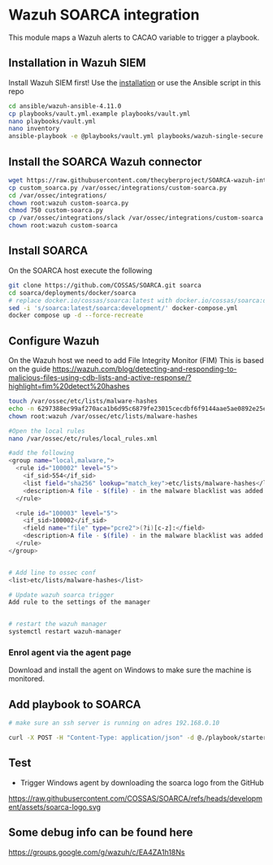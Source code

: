 # Wazuh SOARCA integration

This module maps a Wazuh alerts to CACAO variable to trigger a playbook.

## Installation in Wazuh SIEM

Install Wazuh SIEM first! Use the  [installation](https://documentation.wazuh.com/current/quickstart.html) or use the Ansible script in this repo

```bash
cd ansible/wazuh-ansible-4.11.0
cp playbooks/vault.yml.example playbooks/vault.yml
nano playbooks/vault.yml
nano inventory
ansible-playbook -e @playbooks/vault.yml playbooks/wazuh-single-secure.yml -i inventory 
```

## Install the SOARCA Wazuh connector

```bash 
wget https://raw.githubusercontent.com/thecyberproject/SOARCA-wazuh-integration/refs/heads/main/custom_soarca.py
cp custom_soarca.py /var/ossec/integrations/custom-soarca.py
cd /var/ossec/integrations/
chown root:wazuh custom-soarca.py
chmod 750 custom-soarca.py
cp /var/ossec/integrations/slack /var/ossec/integrations/custom-soarca
chown root:wazuh custom-soarca
```

## Install SOARCA
On the SOARCA host execute the following

```bash
git clone https://github.com/COSSAS/SOARCA.git soarca
cd soarca/deployments/docker/soarca
# replace docker.io/cossas/soarca:latest with docker.io/cossas/soarca:development
sed -i 's/soarca:latest/soarca:development/' docker-compose.yml 
docker compose up -d --force-recreate
```

## Configure Wazuh
On the Wazuh host we need to add File Integrity Monitor (FIM)
This is based on the guide https://wazuh.com/blog/detecting-and-responding-to-malicious-files-using-cdb-lists-and-active-response/?highlight=fim%20detect%20hashes

```bash
touch /var/ossec/etc/lists/malware-hashes
echo -n 6297388ec99af270aca1b6d95c6879fe23015cecdbf6f9144aae5ae0892e25ee:soarca-logo > /var/ossec/etc/lists/malware-hashes
chown root:wazuh /var/ossec/etc/lists/malware-hashes

#Open the local rules
nano /var/ossec/etc/rules/local_rules.xml

#add the following
<group name="local,malware,">
  <rule id="100002" level="5">
    <if_sid>554</if_sid>
    <list field="sha256" lookup="match_key">etc/lists/malware-hashes</list>
    <description>A file - $(file) - in the malware blacklist was added to the system.</description>
  </rule>

  <rule id="100003" level="5">
    <if_sid>100002</if_sid>
    <field name="file" type="pcre2">(?i)[c-z]:</field>
    <description>A file - $(file) - in the malware blacklist was added to the system.</description>
  </rule>
</group>


# Add line to ossec conf
<list>etc/lists/malware-hashes</list>  

# Update wazuh soarca trigger
Add rule to the settings of the manager


# restart the wazuh manager
systemctl restart wazuh-manager

```

### Enrol agent via the agent page 
Download and install the agent on Windows to make sure the machine is monitored.

## Add playbook to SOARCA
```bash
# make sure an ssh server is running on adres 192.168.0.10

curl -X POST -H "Content-Type: application/json" -d @./playbook/starter-playbook.json localhost:8080/playbook/
```


## Test
- Trigger Windows agent by downloading the soarca logo from the GitHub

https://raw.githubusercontent.com/COSSAS/SOARCA/refs/heads/development/assets/soarca-logo.svg


## Some debug info can be found here
https://groups.google.com/g/wazuh/c/EA4ZA1h18Ns
